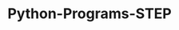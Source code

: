 # Python-Programs-STEP
       
  
                
                      
                      
                                 
         
   
 
